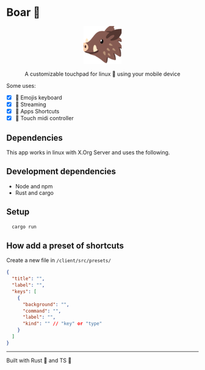 # Boar 🐗

<p align="center">
  <a href="https://github/egxn/boar">
    <img alt="babel" src="./assets/boar-icon.png" width="100" />
  </a>
</p>

<p align="center">
  A customizable touchpad for linux 🐧 using your mobile device
</p>


Some uses:

- [x] 🙂 Emojis keyboard
- [x] 📡 Streaming
- [x] 🎨 Apps Shortcuts 
- [x] 🔔 Touch midi controller

## Dependencies

This app works in linux with X.Org Server and uses the following.

## Development dependencies

* Node and npm
* Rust and cargo

## Setup

``` bash
  cargo run
```

## How add a preset of shortcuts

Create a new file in  `/client/src/presets/`

``` json
{
  "title": "",
  "label": "",
  "keys": [
    {
      "background": "",
      "command": "",
      "label": "",
      "kind": "" // "key" or "type"
    }
  ]
}
```

---

Built with Rust 🦀 and  TS 🔷 